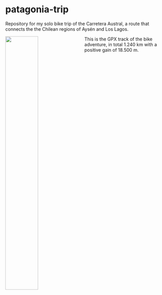 # patagonia-trip
Repository for my solo bike trip of the Carretera Austral,
a route that connects the the Chilean regions of Aysén and Los Lagos.


<img align="left" src="https://github.com/user-attachments/assets/9905ee4b-1a54-4562-8038-e2d5c2196f86" width="45%" style="margin-right: 20px;" />

This is the GPX track of the bike adventure, in total 1.240 km with a positive gain of 18.500 m.
